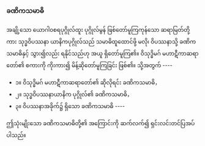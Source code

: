 ### ခဏိကသမာဓိ

အချို့သော ယောဂါ၀စရပုဂ္ဂိုလ်ထူး ပုဂ္ဂိုလ်မွန် ဖြစ်တော်မူကြကုန်သော ဆရာမြတ်တို့ကား သုဒ္ဓဝိပဿနာ ယာနိကပုဂ္ဂိုလ်သည် သမာဓိထူထောင်ဖို့ မလို၊ ဝိပဿနာသို့ ခဏိကသမာဓိနှင့် သွား၍လည်း ရနိုင်သည်ဟု အယူ ရှိတော်မူကြ၏။ 
ဝိသုဒ္ဓိမဂ် မဟာဋီကာဆရာတော်၏ စကားကို ကိုးကား၍ မိန့်ဆိုတော်မူကြခြင်း ဖြစ်၏။ 
သို့အတွက် ----

- ၁။ ဝိသုဒ္ဓိမဂ် မဟာဋီကာဆရာတော်၏ ဆိုလိုရင်း ခဏိကသမာဓိ，
- ၂။ သုဒ္ဓဝိပဿနာယာနိက ပုဂ္ဂိုလ်၏ ခဏိကသမာဓိ，
- ၃။ ဝိပဿနာအခိုက်၌ ရှိသော ခဏိကသမာဓိ ----

ဤသုံးမျိုးသော ခဏိကသမာဓိတို့၏ အကြောင်းကို ဆက်လက်၍ ရှင်းလင်းတင်ပြအပ်ပါသည်။